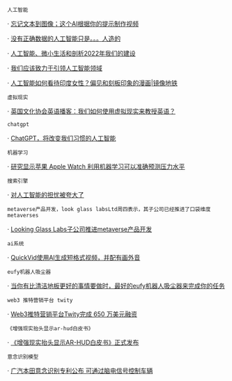 `人工智能` 

 · [忘记文本到图像；这个AI根据你的提示制作视频](https://www.digitaltrends.com/computing/forget-text-to-image-this-ai-makes-videos-from-your-prompts/) 

 · [没有正确数据的人工智能只是。。。人造的](https://www.forbes.com/sites/joemckendrick/2022/12/30/artificial-intelligence-without-the-right-data-is-just-artificial/) 

 · [人工智能、微小生活和剖析2022年我们的建设](https://www.archdaily.com/994461/artificial-intelligence-tiny-living-and-dissecting-what-we-build-with-in-2022) 

 · [我们应该致力于引领人工智能领域](https://www.livemint.com/opinion/columns/we-should-aim-to-lead-the-field-of-artificial-intelligence-11672334445803.html) 

 · [人工智能如何看待印度女性？偏见和刻板印象的漫画|镜像地铁](https://www.timesnownews.com/videos/mirror-now/shows/how-artificial-intelligence-sees-india-women-caricatures-of-bias-and-stereotypes-mirror-metro-video-96627087)

`虚拟现实` 

 · [英国文化协会英语播客：我们如何使用虚拟现实来教授英语？](https://www.teachingenglish.org.uk/article/british-council-teachingenglish-podcast-how-can-we-use-virtual-reality-teach-english)

`chatgpt` 

 · [ChatGPT，将改变我们习惯的人工智能](https://www.i24news.tv/en/news/international/technology-science/1672398503-chatgpt-the-artificial-intelligence-that-will-shake-up-our-habits)

`机器学习` 

 · [研究显示苹果 Apple Watch 利用机器学习可以准确预测压力水平](https://www.chinaz.com/2022/1230/1484029.shtml)

`搜索引擎` 

 · [对人工智能的担忧被夸大了](https://www.seattletimes.com/opinion/fears-about-artificial-intelligence-are-overblown/)

`metaverse产品开发，look glass labsLtd周四表示，其子公司已经推进了口袋维度metaverses` 

 · [Looking Glass Labs子公司推进metaverse产品开发](https://shareprices.com/news/looking-glass-labs-subsidiary-advances-metaverse-offering-development-5nencbheb2yvran/)

`ai系统` 

 · [QuickVid使用AI生成短格式视频，并配有画外音](https://techcrunch.com/2022/12/30/quickvid-uses-ai-to-generate-short-form-videos-complete-with-voiceovers/)

`eufy机器人吸尘器` 

 · [当你有比清洁地板更好的事情要做时，最好的eufy机器人吸尘器来完成你的任务](https://mashable.com/roundup/best-eufy-robot-vacuums)

`web3 推特营销平台 twity` 

 · [Web3推特营销平台Twity完成 650 万美元融资](https://new.qq.com/rain/a/20221229A06RKB00)

`《增强现实抬头显示ar-hud白皮书》` 

 · [《增强现实抬头显示AR-HUD白皮书》正式发布](https://news.sina.com.cn/sx/2022-12-30/detail-imxymwik9396299.shtml)

`意念识别模型` 

 · [广汽本田意念识别专利公布 可通过脑电信号控制车辆](https://www.36kr.com/newsflashes/2066399330646913)

